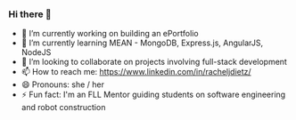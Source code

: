 ### Hi there 👋

- 🔭 I’m currently working on building an ePortfolio
- 🌱 I’m currently learning MEAN - MongoDB, Express.js, AngularJS, NodeJS
- 👯 I’m looking to collaborate on projects involving full-stack development
- 📫 How to reach me: https://www.linkedin.com/in/racheljdietz/
- 😄 Pronouns: she / her
- ⚡ Fun fact: I'm an FLL Mentor guiding students on software engineering and robot construction
